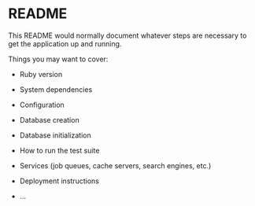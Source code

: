 # README

This README would normally document whatever steps are necessary to get the
application up and running.

Things you may want to cover:

* Ruby version

* System dependencies

* Configuration

* Database creation

* Database initialization

* How to run the test suite

* Services (job queues, cache servers, search engines, etc.)

* Deployment instructions

* ...

<!-- 
many to many association rule:
must follow alphabetical order
first table must be pluralised -->
<!-- 
PatientsPhyician
AssembliesPart -->